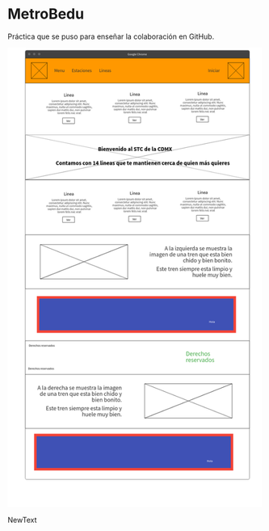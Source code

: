 # MetroBedu
Práctica que se puso para enseñar la colaboración en GitHub.

![Alt text](Practica.png?raw=true "Title")

NewText